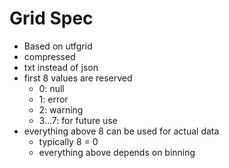 # Grid Spec

- Based on utfgrid
- compressed
- txt instead of json
- first 8 values are reserved
  - 0: null
  - 1: error
  - 2: warning
  - 3...7: for future use
- everything above 8 can be used for actual data
  - typically 8 = 0
  - everything above depends on binning